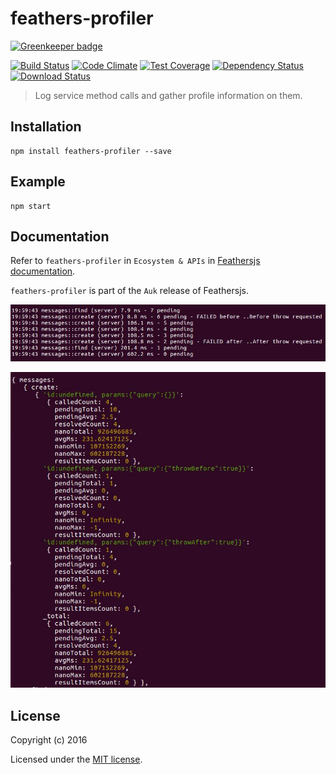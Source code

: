 # feathers-profiler

[![Greenkeeper badge](https://badges.greenkeeper.io/feathersjs/feathers-profiler.svg)](https://greenkeeper.io/)

[![Build Status](https://travis-ci.org/feathersjs/feathers-profiler.png?branch=master)](https://travis-ci.org/feathersjs/feathers-profiler)
[![Code Climate](https://codeclimate.com/github/feathersjs/feathers-profiler/badges/gpa.svg)](https://codeclimate.com/github/feathersjs/feathers-profiler)
[![Test Coverage](https://codeclimate.com/github/feathersjs/feathers-profiler/badges/coverage.svg)](https://codeclimate.com/github/feathersjs/feathers-profiler/coverage)
[![Dependency Status](https://img.shields.io/david/feathersjs/feathers-profiler.svg?style=flat-square)](https://david-dm.org/feathersjs/feathers-profiler)
[![Download Status](https://img.shields.io/npm/dm/feathers-profiler.svg?style=flat-square)](https://www.npmjs.com/package/feathers-profiler)

> Log service method calls and gather profile information on them.

## Installation

```
npm install feathers-profiler --save
```

## Example

```
npm start
```

## Documentation

Refer to `feathers-profiler` in `Ecosystem & APIs` in
[Feathersjs documentation](https://docs.feathersjs.com).

`feathers-profiler` is part of the `Auk` release of Feathersjs.

![logs](./docs/profiler-log.jpg)

![stats](./docs/profiler-stats.jpg)

## License

Copyright (c) 2016

Licensed under the [MIT license](LICENSE).
